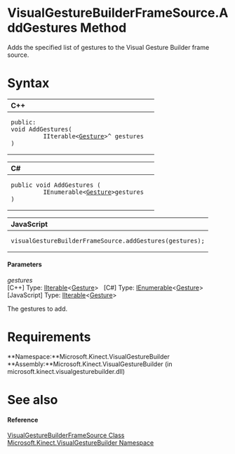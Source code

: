 VisualGestureBuilderFrameSource.AddGestures Method  
==================================================  

Adds the specified list of gestures to the Visual Gesture Builder frame source. <span id="syntaxSection"></span>

Syntax  
======  

<table>
<colgroup>
<col width="100%" />
</colgroup>
<thead>
<tr class="header">
<th align="left">C++</th>
</tr>
</thead>
<tbody>
<tr class="odd">
<td align="left"><pre><code>public:  
void AddGestures(  
         IIterable&lt;<a href="../../Gesture_Class.md">Gesture</a>&gt;^ gestures  
)</code></pre></td>
</tr>
</tbody>
</table>

<table>
<colgroup>
<col width="100%" />
</colgroup>
<thead>
<tr class="header">
<th align="left">C#</th>
</tr>
</thead>
<tbody>
<tr class="odd">
<td align="left"><pre><code>public void AddGestures (  
         IEnumerable&lt;<a href="../../Gesture_Class.md">Gesture</a>&gt;gestures  
)</code></pre></td>
</tr>
</tbody>
</table>

<table>
<colgroup>
<col width="100%" />
</colgroup>
<thead>
<tr class="header">
<th align="left">JavaScript</th>
</tr>
</thead>
<tbody>
<tr class="odd">
<td align="left"><pre><code>visualGestureBuilderFrameSource.addGestures(gestures);</code></pre></td>
</tr>
</tbody>
</table>

<span id="ID4EG"></span>
#### Parameters  

*gestures*    
[C++] Type: [IIterable](http://msdn.microsoft.com/en-us/library/br226024.aspx)\<[Gesture](../../Gesture_Class.md)\>
  [C\#] Type: [IEnumerable](http://msdn.microsoft.com/en-us/library/9eekhta0.aspx)\<[Gesture](../../Gesture_Class.md)\>
  [JavaScript] Type: [IIterable](http://msdn.microsoft.com/en-us/library/br226024.aspx)\<[Gesture](../../Gesture_Class.md)\>
   

The gestures to add.  

<span id="requirements"></span>

Requirements  
============  

**Namespace:**Microsoft.Kinect.VisualGestureBuilder  
**Assembly:**Microsoft.Kinect.VisualGestureBuilder (in microsoft.kinect.visualgesturebuilder.dll)  

<span id="ID4EAB"></span>

See also  
========  

<span id="ID4ECB"></span>
#### Reference  

[VisualGestureBuilderFrameSource Class](../../VisualGestureBuilderFrameS.md)  
 [Microsoft.Kinect.VisualGestureBuilder Namespace](../../../Kinect.VisualGestureBuilder.md)  



<!--Please do not edit the data in the comment block below.-->
<!--
TOCTitle : AddGestures Method
RLTitle : VisualGestureBuilderFrameSource.AddGestures Method
KeywordK : AddGestures method
KeywordK : VisualGestureBuilderFrameSource.AddGestures method
KeywordF : Microsoft.Kinect.VisualGestureBuilder.VisualGestureBuilderFrameSource.AddGestures
KeywordF : VisualGestureBuilderFrameSource.AddGestures
KeywordF : AddGestures
KeywordF : Microsoft.Kinect.VisualGestureBuilder.VisualGestureBuilderFrameSource.AddGestures(Windows.Foundation.Collections.IIterable{Microsoft.Kinect.VisualGestureBuilder.Gesture})
KeywordA : M:Microsoft.Kinect.VisualGestureBuilder.VisualGestureBuilderFrameSource.AddGestures(Windows.Foundation.Collections.IIterable{Microsoft.Kinect.VisualGestureBuilder.Gesture})
AssetID : M:Microsoft.Kinect.VisualGestureBuilder.VisualGestureBuilderFrameSource.AddGestures(Windows.Foundation.Collections.IIterable{Microsoft.Kinect.VisualGestureBuilder.Gesture})
Locale : en-us
CommunityContent : 1
APIType : Managed
APILocation : microsoft.kinect.visualgesturebuilder.dll
APIName : Microsoft.Kinect.VisualGestureBuilder.VisualGestureBuilderFrameSource.AddGestures
TargetOS : Windows
TopicType : kbSyntax
DevLang : VB
DevLang : CSharp
DevLang : JavaScript
DevLang : C++
DocSet : K4Wv2
ProjType : K4Wv2Proj
Technology : Kinect for Windows
Product : Kinect for Windows SDK v2
productversion : 20
-->

